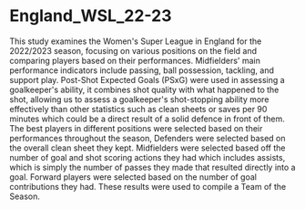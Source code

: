 # England_WSL_22-23

This study examines the Women's Super League in England for the 2022/2023 season, focusing on various positions on the field and comparing players based on their performances. Midfielders' main performance indicators include passing, ball possession, tackling, and support play. Post-Shot Expected Goals (PSxG) were used in assessing a goalkeeper's ability, it combines shot quality with what happened to the shot, allowing us to assess a goalkeeper's shot-stopping ability more effectively than other statistics such as clean sheets or saves per 90 minutes which could be a direct result of a solid defence in front of them. The best players in different positions were selected based on their performances throughout the season, Defenders were selected based on the overall clean sheet they kept. Midfielders were selected based off the number of goal and shot scoring actions they had which includes assists, which is simply the number of passes they made that resulted directly into a goal. Forward players were selected based on the number of goal contributions they had. These results were used to compile a Team of the Season.
                          
